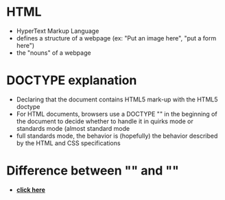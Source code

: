 # HTML
- HyperText Markup Language
- defines a structure of a webpage (ex: "Put an image here", "put a form here")
- the "nouns" of a webpage
 
# DOCTYPE explanation
- Declaring that the document contains HTML5 mark-up with the HTML5 doctype
- For HTML documents, browsers use a DOCTYPE "<!DOCTYPE html>" in the beginning of the document to decide whether to handle it in quirks mode or standards mode (almost standard mode 
- full standards mode, the behavior is (hopefully) the behavior described by the HTML and CSS specifications

# Difference between "<strong>" and "<b>"
- [click here](https://web.archive.org/web/20091124170143/http://lists.evolt.org/archive/Week-of-Mon-20010521/032901.html)
